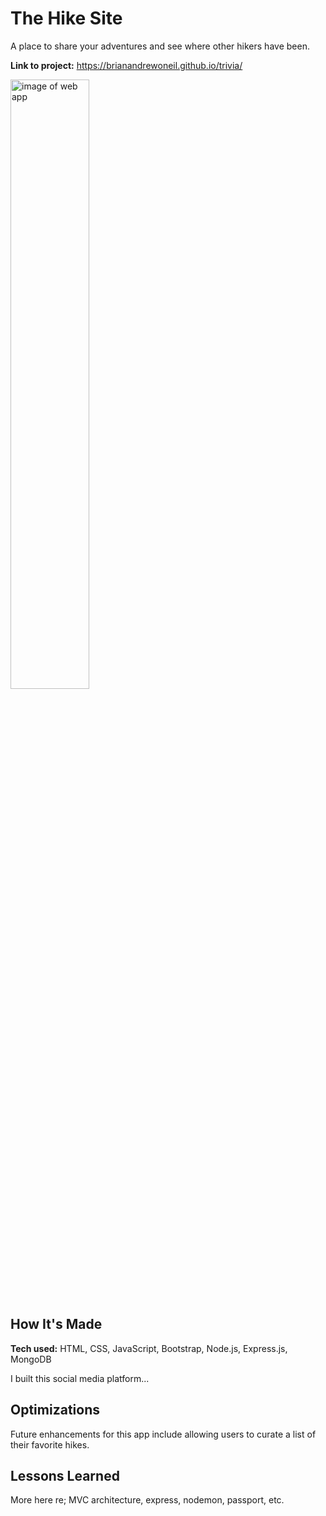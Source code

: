 # The Hike Site
A place to share your adventures and see where other hikers have been.

**Link to project:** https://brianandrewoneil.github.io/trivia/

<img alt="image of web app" src="https://brianandrewoneil.github.io/theHikeSite/img/theHikeSite.PNG" width=50%>

## How It's Made

**Tech used:** HTML, CSS, JavaScript, Bootstrap, Node.js, Express.js, MongoDB

I built this social media platform...

## Optimizations
Future enhancements for this app include allowing users to curate a list of their favorite hikes.

## Lessons Learned
More here re; MVC architecture, express, nodemon, passport, etc.
